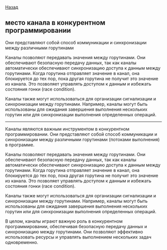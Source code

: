 [Назад](/L1/L1_.md)

## место канала в конкурентном программировании

Они представляют собой способ коммуникации и синхронизации между различными горутинами

Каналы позволяют передавать значения между горутинами. Они обеспечивают безопасную передачу данных, так как каналы автоматически обеспечивают синхронизацию доступа к данным между горутинами. Когда горутина отправляет значение в канал, она блокируется до тех пор, пока другая горутина не получит это значение из канала. Это позволяет управлять доступом к данным и избежать состояния гонки (race condition).

Каналы также могут использоваться для организации сигнализации и синхронизации между горутинами. Например, каналы могут быть использованы для ожидания завершения выполнения нескольких горутин или для синхронизации выполнения определенных операций.

----------------------------------------------

Каналы являются важным инструментом в конкурентном программировании. Они представляют собой способ коммуникации и синхронизации между различными горутинами (потоками выполнения) в программе.

Каналы позволяют передавать значения между горутинами. Они обеспечивают безопасную передачу данных, так как каналы автоматически обеспечивают синхронизацию доступа к данным между горутинами. Когда горутина отправляет значение в канал, она блокируется до тех пор, пока другая горутина не получит это значение из канала. Это позволяет управлять доступом к данным и избежать состояния гонки (race condition).

Каналы также могут использоваться для организации сигнализации и синхронизации между горутинами. Например, каналы могут быть использованы для ожидания завершения выполнения нескольких горутин или для синхронизации выполнения определенных операций.

В целом, каналы играют важную роль в конкурентном программировании, обеспечивая безопасную передачу данных и синхронизацию между горутинами. Они позволяют эффективно использовать ресурсы и управлять выполнением нескольких задач одновременно.
